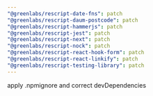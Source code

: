 ```yaml
---
"@greenlabs/rescript-date-fns": patch
"@greenlabs/rescript-daum-postcode": patch
"@greenlabs/rescript-hammerjs": patch
"@greenlabs/rescript-jest": patch
"@greenlabs/rescript-next": patch
"@greenlabs/rescript-nock": patch
"@greenlabs/rescript-react-hook-form": patch
"@greenlabs/rescript-react-linkify": patch
"@greenlabs/rescript-testing-library": patch
---
```


apply .npmignore and correct devDependencies

